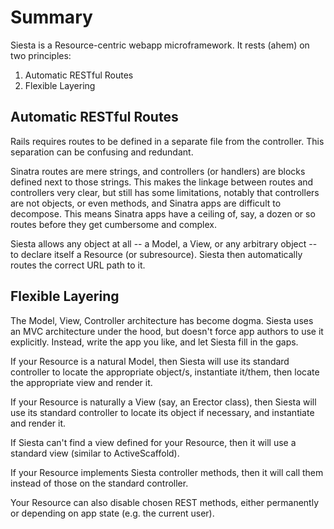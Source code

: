 # Summary

Siesta is a Resource-centric webapp microframework. It rests (ahem) on two principles:

1. Automatic RESTful Routes
2. Flexible Layering

## Automatic RESTful Routes

Rails requires routes to be defined in a separate file from the controller. This separation can be confusing and redundant.

Sinatra routes are mere strings, and controllers (or handlers) are blocks defined next to those strings. This makes the linkage between routes and controllers very clear, but still has some limitations, notably that controllers are not objects, or even methods, and Sinatra apps are difficult to decompose. This means Sinatra apps have a ceiling of, say, a dozen or so routes before they get cumbersome and complex.

Siesta allows any object at all -- a Model, a View, or any arbitrary object -- to declare itself a Resource (or subresource). Siesta then automatically routes the correct URL path to it.

## Flexible Layering

The Model, View, Controller architecture has become dogma. Siesta uses an MVC architecture under the hood, but doesn't force app authors to use it explicitly. Instead, write the app you like, and let Siesta fill in the gaps.

If your Resource is a natural Model, then Siesta will use its standard controller to locate the appropriate object/s, instantiate it/them, then locate the appropriate view and render it.

If your Resource is naturally a View (say, an Erector class), then Siesta will use its standard controller to locate its object if necessary, and instantiate and render it. 

If Siesta can't find a view defined for your Resource, then it will use a standard view (similar to ActiveScaffold).

If your Resource implements Siesta controller methods, then it will call them instead of those on the standard controller.

Your Resource can also disable chosen REST methods, either permanently or depending on app state (e.g. the current user).

